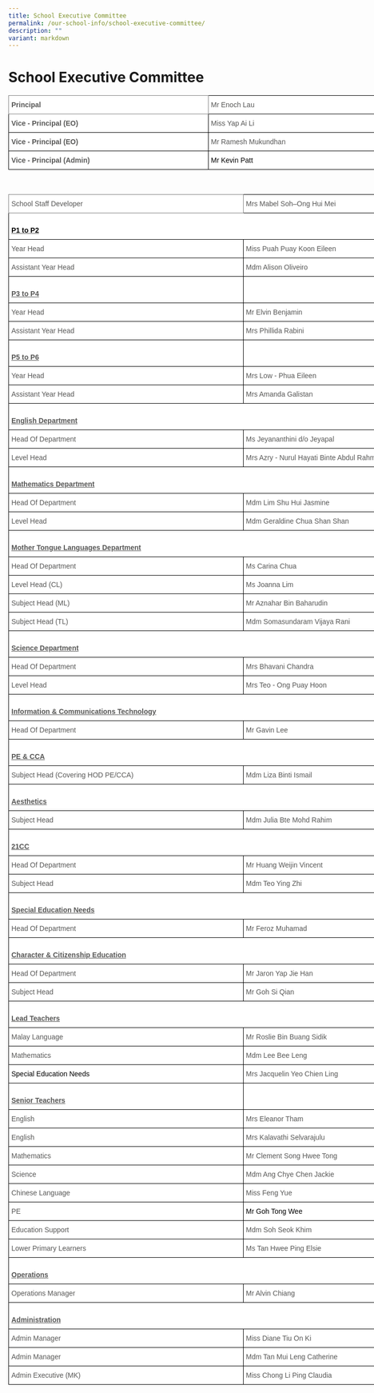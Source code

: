 ```yaml
---
title: School Executive Committee
permalink: /our-school-info/school-executive-committee/
description: ""
variant: markdown
---
```

# School Executive Committee

<style type="text/css">
.tg  {border-collapse:collapse;border-spacing:0;}
.tg td{border-color:black;border-style:solid;border-width:1px;font-family:Arial, sans-serif;font-size:14px;
  overflow:hidden;padding:10px 5px;word-break:normal;}
.tg th{border-color:black;border-style:solid;border-width:1px;font-family:Arial, sans-serif;font-size:14px;
  font-weight:normal;overflow:hidden;padding:10px 5px;word-break:normal;}
.tg .tg-vlif{background-color:#FFF;border-color:inherit;color:#575756;font-weight:bold;text-align:left;vertical-align:top}
.tg .tg-sna6{background-color:#FFF;color:#575756;font-weight:bold;text-align:left;vertical-align:top}
.tg .tg-lnwz{background-color:#FFF;color:#575756;text-align:left;vertical-align:top}
</style>
<table class="tg" style="undefined;table-layout: fixed; width: 876px">
<colgroup>
<col style="width: 400px">
<col style="width: 476px">
</colgroup>
<thead>
  <tr>
    <th class="tg-vlif">Principal</th>
    <th class="tg-lnwz">Mr Enoch Lau</th>
  </tr>
</thead>
<tbody>
  <tr>
    <td class="tg-sna6">Vice - Principal (EO)</td>
    <td class="tg-lnwz"><span style="font-weight:normal">Miss Yap Ai Li</span></td>
  </tr>
  <tr>
    <td class="tg-sna6">Vice - Principal (EO)</td>
    <td class="tg-lnwz"><span style="font-weight:normal">Mr Ramesh Mukundhan </span></td>
  </tr>
  <tr>
    <td class="tg-sna6">Vice - Principal (Admin)</td>
    <td class="tg-lnwz"><span style="font-weight:400;color:#000">Mr Kevin Patt</span> </td>
  </tr>
</tbody>
</table>

<br>

<style type="text/css">
.tg  {border-collapse:collapse;border-spacing:0;}
.tg td{border-color:black;border-style:solid;border-width:1px;font-family:Arial, sans-serif;font-size:14px;
  overflow:hidden;padding:10px 5px;word-break:normal;}
.tg th{border-color:black;border-style:solid;border-width:1px;font-family:Arial, sans-serif;font-size:14px;
  font-weight:normal;overflow:hidden;padding:10px 5px;word-break:normal;}
.tg .tg-gi7n{background-color:#FFF;color:#575756;text-align:left;text-decoration:underline;vertical-align:top}
.tg .tg-atqo{background-color:#FFF;color:#575756;font-weight:bold;text-align:center;vertical-align:top}
.tg .tg-sna6{background-color:#FFF;color:#575756;font-weight:bold;text-align:left;vertical-align:top}
.tg .tg-i7qw{background-color:#FFF;border-color:inherit;color:#575756;text-align:left;vertical-align:top}
.tg .tg-lnwz{background-color:#FFF;color:#575756;text-align:left;vertical-align:top}
.tg .tg-biak{background-color:#FFF;color:#575756;font-weight:bold;text-align:left;text-decoration:underline;vertical-align:top}
</style>
<table class="tg" style="undefined;table-layout: fixed; width: 1162px">
<colgroup>
<col style="width: 470px">
<col style="width: 692px">
</colgroup>
<thead>
  <tr>
    <th class="tg-i7qw">School Staff Developer</th>
    <th class="tg-lnwz">Mrs Mabel<span style="background-color:transparent"> Soh–Ong Hui Mei</span></th>
  </tr>
</thead>
<tbody>
  <tr>
    <td class="tg-biak" colspan="2"><br><span style="color:#000;background-color:initial">P1 to  P2</span></td>
	</tr>
  <tr>
    <td class="tg-lnwz"><span style="font-weight:400">Year Head</span></td>
    <td class="tg-lnwz"><span style="font-weight:400">Miss Puah Puay Koon Eileen</span></td>
  </tr>
  <tr>
    <td class="tg-lnwz"><span style="font-weight:400">Assistant Year Head</span></td>
    <td class="tg-lnwz"><span style="font-weight:normal">Mdm Alison Oliveiro</span></td>
  </tr>
  <tr>
		 
  </tr><tr>
    <td class="tg-sna6"><br><span style="text-decoration:underline">P3 to P4 </span></td>
    <td class="tg-atqo"> </td>
  </tr>
  <tr>
    <td class="tg-lnwz"><span style="font-weight:400">Year Head</span></td>
    <td class="tg-lnwz"><span style="font-weight:400">Mr Elvin Benjamin</span> </td>
  </tr>
  <tr>
    <td class="tg-lnwz"><span style="font-weight:400">Assistant Year Head</span></td>
    <td class="tg-lnwz">Mrs Phillida Rabini</td>
  </tr>  
  
  <tr>
    <td class="tg-sna6"><br><span style="text-decoration:underline">P5 to P6 </span></td>
    <td class="tg-atqo"> </td>
  </tr>
  <tr>
    <td class="tg-lnwz"><span style="font-weight:400">Year Head</span></td>
    <td class="tg-lnwz"><span style="font-weight:400"></span>Mrs Low - Phua Eileen </td>
  </tr>
  <tr>
    <td class="tg-lnwz"><span style="font-weight:400">Assistant Year Head</span></td>
    <td class="tg-lnwz">Mrs Amanda Galistan</td>
  </tr>
  <tr>
    <td class="tg-gi7n" colspan="2"><br><span style="font-weight:bold;background-color:initial">English Department</span></td>
  </tr>
  <tr>
    <td class="tg-lnwz"><span style="font-weight:normal">Head Of Department </span></td>
    <td class="tg-lnwz">Ms Jeyananthini d/o Jeyapal</td>
  </tr>
  <tr>
    <td class="tg-lnwz"><span style="font-weight:normal">Level Head</span></td>
    <td class="tg-lnwz">Mrs Azry - Nurul Hayati Binte Abdul Rahman</td>
  </tr>
  <tr>
    <td class="tg-lnwz" colspan="2"><br><span style="font-weight:bold;text-decoration:underline">Mathematics Department</span></td>
  </tr>
  <tr>
    <td class="tg-lnwz"><span style="font-weight:normal">Head Of Department</span></td>
    <td class="tg-lnwz"><span style="font-weight:normal">Mdm Lim Shu Hui Jasmine </span></td>
  </tr>
  <tr>
    <td class="tg-lnwz"><span style="font-weight:normal">Level Head</span></td>
    <td class="tg-lnwz"><span style="font-weight:normal">Mdm Geraldine Chua Shan Shan</span></td>
  </tr>
  <tr>
    <td class="tg-biak" colspan="2"><br>Mother Tongue Languages Department</td>
  </tr>
  <tr>
    <td class="tg-lnwz"><span style="font-weight:normal">Head Of Department</span></td>
    <td class="tg-lnwz"><span style="font-weight:normal">Ms Carina Chua</span></td>
  </tr>
  <tr>
    <td class="tg-lnwz"><span style="font-weight:normal">Level Head (CL)</span></td>
    <td class="tg-lnwz"><span style="font-weight:normal">Ms Joanna Lim</span></td>
  </tr>
  <tr>
    <td class="tg-lnwz"><span style="font-weight:normal">Subject Head (ML)</span>     </td>
    <td class="tg-lnwz"><span style="font-weight:normal">Mr Aznahar Bin Baharudin</span></td>
  </tr>
  <tr>
    <td class="tg-lnwz">Subject Head (TL)     </td>
    <td class="tg-lnwz"><span style="font-weight:normal">Mdm Somasundaram Vijaya Rani </span></td>
  </tr>
  <tr>
    <td class="tg-lnwz" colspan="2"><span style="font-weight:bold;text-decoration:underline"> </span><br><span style="font-weight:bold;text-decoration:underline">Science Department</span></td>
  </tr>
  <tr>
    <td class="tg-lnwz"><span style="font-weight:normal">Head Of Department</span></td>
    <td class="tg-lnwz"><span style="font-weight:normal">Mrs Bhavani Chandra</span></td>
  </tr>
  <tr>
    <td class="tg-lnwz"><span style="font-weight:normal">Level Head</span></td>
    <td class="tg-lnwz"><span style="font-weight:normal">Mrs Teo - Ong Puay Hoon</span></td>
  </tr>
  <tr>
    <td class="tg-biak" colspan="2"><br>Information &amp; Communications Technology</td>
  </tr>
  <tr>
    <td class="tg-lnwz"><span style="font-weight:normal">Head Of Department</span></td>
    <td class="tg-lnwz"><span style="font-weight:normal">Mr Gavin Lee</span></td>
  </tr>
  <tr>
    <td class="tg-lnwz" colspan="2"><span style="font-weight:normal"> </span><br><span style="font-weight:bold;text-decoration:underline">PE &amp; CCA</span></td>
  </tr>
  <tr>
    <td class="tg-lnwz">Subject Head (Covering HOD PE/CCA)</td>
    <td class="tg-lnwz">Mdm Liza Binti Ismail</td>
  </tr>
  <tr>
    <td class="tg-biak" colspan="2"><br>Aesthetics</td>
  </tr>
  <tr>
    <td class="tg-lnwz">Subject Head</td>
    <td class="tg-lnwz">Mdm Julia Bte Mohd Rahim <span style="font-weight:normal"> </span></td>
  </tr>
  <tr>
    <td class="tg-sna6" colspan="2"><br><span style="font-weight:bold;text-decoration:underline">21CC</span><span style="font-weight:bold;text-decoration:underline;background-color:initial"> </span></td>
  </tr>
  <tr>
    <td class="tg-lnwz">Head Of Department  </td>
    <td class="tg-lnwz"><span style="font-weight:400">Mr Huang Weijin Vincent</span> </td>
  </tr>
  <tr>
    <td class="tg-lnwz">Subject Head   </td>
    <td class="tg-lnwz"><span style="font-weight:normal">Mdm Teo Ying Zhi</span></td>
  </tr>
  <tr>
    <td class="tg-sna6" colspan="2"><br><span style="font-weight:bold;text-decoration:underline">Special Education Needs</span></td>
  </tr>
  <tr>
    <td class="tg-lnwz"><span style="font-weight:normal">Head Of Department </span></td>
    <td class="tg-lnwz"><span style="font-weight:normal">Mr Feroz Muhamad </span></td>
  </tr>
  <tr>
    <td class="tg-biak" colspan="2"><br>Character &amp; Citizenship Education </td>
  </tr>
  <tr>
    
  </tr>
  <tr>
    <td class="tg-lnwz"><span style="font-weight:normal">Head Of Department </span></td>
    <td class="tg-lnwz"><span style="font-weight:normal">Mr Jaron Yap Jie Han</span></td>
  </tr>
  <tr>
    <td class="tg-lnwz"><span style="font-weight:normal;background-color:initial">Subject Head </span></td>
    <td class="tg-lnwz">Mr Goh Si Qian</td>
  </tr>
	<tr>
    <td class="tg-biak" colspan="2"><br>Lead Teachers </td>
  </tr>
  <tr>
    <td class="tg-lnwz">Malay Language</td>
    <td class="tg-lnwz"><span style="font-weight:normal">Mr Roslie Bin Buang Sidik</span></td>
  </tr>
  <tr>
    <td class="tg-lnwz"><span style="font-weight:400">Mathematics</span></td>
    <td class="tg-lnwz"><span style="font-weight:normal">Mdm Lee Bee Leng </span></td>
  </tr>
  <tr>
    <td class="tg-lnwz"><span style="font-weight:400;color:#000">Special Education Needs</span><br></td>
    <td class="tg-lnwz">Mrs Jacquelin Yeo Chien Ling</td>
  </tr>
  <tr>
    <td class="tg-biak"><br>Senior Teachers</td>
    <td class="tg-sna6"></td>
  </tr>
  <tr>
    <td class="tg-lnwz"><span style="font-weight:normal">English</span></td>
    <td class="tg-lnwz"><span style="font-weight:normal">Mrs Eleanor Tham</span></td>
  </tr>
  <tr>
    <td class="tg-lnwz">English </td>
    <td class="tg-lnwz"><span style="font-weight:normal">Mrs Kalavathi Selvarajulu </span></td>
  </tr>
  <tr>
    <td class="tg-lnwz"><span style="font-weight:normal">Mathematics  </span></td>
    <td class="tg-lnwz"><span style="font-weight:normal">Mr Clement Song Hwee Tong</span></td>
  </tr>
  <tr>
    <td class="tg-lnwz">Science    </td>
    <td class="tg-lnwz"><span style="font-weight:normal">Mdm Ang Chye Chen Jackie</span></td>
  </tr>
  <tr>
    <td class="tg-lnwz"><span style="font-weight:normal">Chinese Language </span></td>
    <td class="tg-lnwz"><span style="font-weight:normal">Miss Feng Yue </span></td>
  </tr>
  <tr>
    <td class="tg-lnwz">PE</td>
    <td class="tg-lnwz"><span style="font-weight:400;color:#000">Mr Goh Tong Wee</span> </td>
  </tr>
  <tr>
    <td class="tg-lnwz"><span style="font-weight:400">Education Support</span></td>
    <td class="tg-lnwz"><span style="font-weight:normal">Mdm Soh Seok Khim</span></td>
  </tr>
  <tr>
    <td class="tg-lnwz"><span style="font-weight:normal">Lower Primary Learners</span> </td>
    <td class="tg-lnwz"><span style="font-weight:normal">Ms Tan Hwee Ping Elsie</span> </td>
  </tr>
  <tr>
    <td class="tg-biak" colspan="2"><br>Operations </td>
  </tr>
  <tr>
    <td class="tg-lnwz">Operations Manager </td>
    <td class="tg-lnwz">Mr Alvin Chiang </td>
  </tr>
  <tr>
    <td class="tg-biak" colspan="2"><br>Administration</td>
  </tr>
  <tr>
    <td class="tg-lnwz"><span style="font-weight:normal">Admin Manager </span></td>
    <td class="tg-lnwz"><span style="font-weight:normal">Miss Diane Tiu On Ki </span></td>
  </tr>
  <tr>
    <td class="tg-lnwz"><span style="font-weight:normal">Admin Manager </span></td>
    <td class="tg-lnwz"><span style="font-weight:normal">Mdm Tan Mui Leng Catherine </span></td>
  </tr>
  <tr>
    <td class="tg-lnwz">Admin Executive (MK)</td>
    <td class="tg-lnwz"><span style="font-weight:normal">Miss Chong Li Ping Claudia </span></td>
  </tr>
</tbody>
</table>